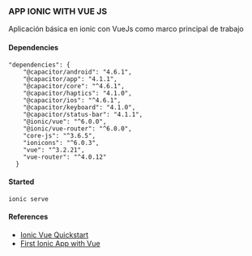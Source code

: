 ### APP IONIC WITH VUE JS

Aplicación básica en ionic con VueJs como marco principal de trabajo

#### Dependencies

```
"dependencies": {
    "@capacitor/android": "4.6.1",
    "@capacitor/app": "4.1.1",
    "@capacitor/core": "^4.6.1",
    "@capacitor/haptics": "4.1.0",
    "@capacitor/ios": "^4.6.1",
    "@capacitor/keyboard": "4.1.0",
    "@capacitor/status-bar": "4.1.1",
    "@ionic/vue": "^6.0.0",
    "@ionic/vue-router": "^6.0.0",
    "core-js": "^3.6.5",
    "ionicons": "^6.0.3",
    "vue": "^3.2.21",
    "vue-router": "^4.0.12"
  }
```

#### Started

```
ionic serve
```

#### References

* [Ionic Vue Quickstart](https://bit.ly/3BUAAws)
* [First Ionic App with Vue](https://bit.ly/3BXqaMO)
